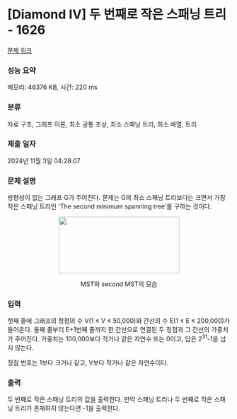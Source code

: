 # [Diamond IV] 두 번째로 작은 스패닝 트리 - 1626 

[문제 링크](https://www.acmicpc.net/problem/1626) 

### 성능 요약

메모리: 46376 KB, 시간: 220 ms

### 분류

자료 구조, 그래프 이론, 최소 공통 조상, 최소 스패닝 트리, 희소 배열, 트리

### 제출 일자

2024년 11월 3일 04:28:07

### 문제 설명

<p>방향성이 없는 그래프 G가 주어진다. 문제는 G의 최소 스패닝 트리보다는 크면서 가장 작은 스패닝 트리인 'The second minimum spanning tree'를 구하는 것이다.</p>

<p style="text-align:center"><img alt="" src="https://onlinejudgeimages.s3-ap-northeast-1.amazonaws.com/upload/201004/smst.PNG" style="height:128px; width:273px"></p>

<p style="text-align:center">MST와 second MST의 모습</p>

### 입력 

 <p>첫째 줄에 그래프의 정점의 수 V(1 ≤ V ≤ 50,000)와 간선의 수 E(1 ≤ E ≤ 200,000)가 들어온다. 둘째 줄부터 E+1번째 줄까지 한 간선으로 연결된 두 정점과 그 간선의 가중치가 주어진다. 가중치는 100,000보다 작거나 같은 자연수 또는 0이고, 답은 2<sup>31</sup>-1을 넘지 않는다.</p>

<p>정점 번호는 1보다 크거나 같고, V보다 작거나 같은 자연수이다.</p>

### 출력 

 <p>두 번째로 작은 스패닝 트리의 값을 출력한다. 만약 스패닝 트리나 두 번째로 작은 스패닝 트리가 존재하지 않는다면 -1을 출력한다.</p>

